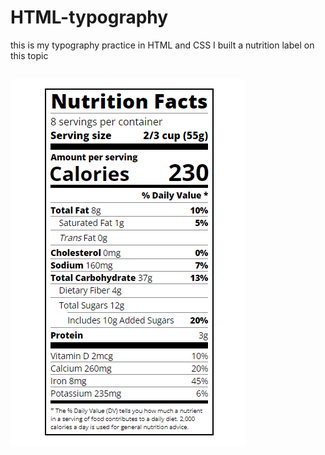 # HTML-typography
this is my typography practice in HTML and CSS
I built a nutrition label on this topic
##
![photo of the typography](./Screenshot%202023-10-20%20172802.png)
